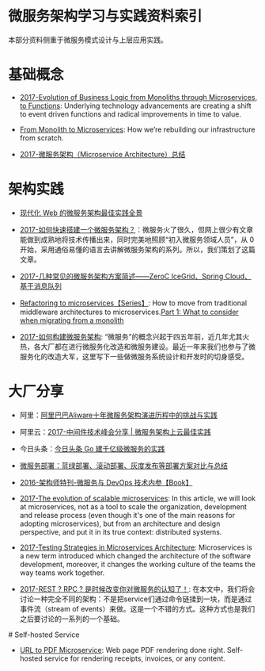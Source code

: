
# 微服务架构学习与实践资料索引


本部分资料侧重于微服务模式设计与上层应用实践。


# 基础概念



- [2017-Evolution of Business Logic from Monoliths through Microservices, to Functions](http://6me.us/bR50k): Underlying technology advancements are creating a shift to event driven functions and radical improvements in time to value.


- [From Monolith to Microservices](https://blog.poki.com/from-monolith-to-microservices-b16bae1d6c9d#.iof40icta): How we’re rebuilding our infrastructure from scratch.


- [2017-微服务架构（Microservice Architecture）总结](https://parg.co/b22)


# 架构实践



- [现代化 Web 的微服务架构最佳实践全景](http://mp.weixin.qq.com/s?__biz=MjM5MDE0Mjc4MA==&mid=2650994851&idx=1&sn=3c197d1dd03b77c2e28d53eea51ceb03&chksm=bdbf00f08ac889e6578cf9c007420083ad6a211aa7d9010469df838ad9970abfe626c7d4277e&mpshare=1&scene=23&srcid=11212awqMjU8OcidSWhGPTbc#rd)


- [2017-如何快速搭建一个微服务架构？](http://mp.weixin.qq.com/s/aR_gz8Ns6ndegCc9WDT6fQ)：微服务火了很久，但网上很少有文章能做到成熟地将技术传播出来，同时完美地照顾“初入微服务领域人员”，从 0 开始，采用通俗易懂的语言去讲解微服务架构的系列。所以，我们策划了这篇文章。

- [2017-几种常见的微服务架构方案简述——ZeroC IceGrid、Spring Cloud、基于消息队列](http://www.broadview.com.cn/article/348) 

- [Refactoring to microservices【Series】](https://parg.co/b2z): How to move from traditional middleware architectures to microservices.[Part 1: What to consider when migrating from a monolith](https://parg.co/b2z)

- [2017-如何构建微服务架构](http://www.jianshu.com/p/77ce2dbd1d6e): “微服务”的概念兴起于四五年前，近几年尤其火热，各大厂都在进行微服务化改造和微服务建设。最近一年来我们也参与了微服务化的改造大军，这里写下一些做微服务系统设计和开发时的切身感受。


# 大厂分享
- 阿里：[阿里巴巴Aliware十年微服务架构演进历程中的挑战与实践](https://parg.co/b2j)
- 阿里云：[2017-中间件技术峰会分享 | 微服务架构上云最佳实践](http://jm.taobao.org/2017/08/07/20170807/)
- 今日头条：[今日头条 Go 建千亿级微服务的实践](https://zhuanlan.zhihu.com/p/26695984)



- [微服务部署：蓝绿部署、滚动部署、灰度发布等部署方案对比与总结](http://mp.weixin.qq.com/s/EOsVEvZ95onDXJPsjMoA2g) 



- [2016-架构师特刊-微服务与 DevOps 技术内参【Book】](http://q.infoqstatic.com/ppt/Microservice&DevOps.pdf) 

- [2017-The evolution of scalable microservices](https://www.oreilly.com/ideas/the-evolution-of-scalable-microservices): In this article, we will look at microservices, not as a tool to scale the organization, development and release process (even though it's one of the main reasons for adopting microservices), but from an architecture and design perspective, and put it in its true context: distributed systems.

- [2017-Testing Strategies in Microservices Architecture](https://parg.co/bec): Microservices is a new term introduced which changed the architecture of the software development, moreover, it changes the working culture of the teams the way teams work together.

- [2017-REST ? RPC ? 是时候改变你对微服务的认知了！](https://mp.weixin.qq.com/s/HTeQNU-1P-hWloEdjl1QYg): 在本文中，我们将会讨论一种完全不同的架构：不是把service们通过命令链揉到一块，而是通过事件流（stream of events）来做。这是一个不错的方式。这种方式也是我们之后要讨论的一系列的一个基础。


# Self-hosted Service

- [URL to PDF Microservice](https://github.com/alvarcarto/url-to-pdf-api): Web page PDF rendering done right. Self-hosted service for rendering receipts, invoices, or any content.